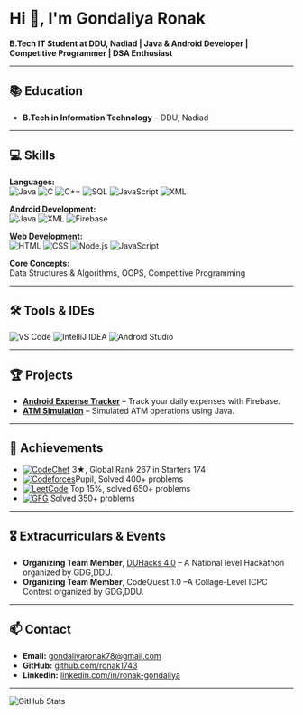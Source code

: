 # Hi 👋, I'm Gondaliya Ronak

**B.Tech IT Student at DDU, Nadiad | Java & Android Developer | Competitive Programmer | DSA Enthusiast**

---

## 📚 Education
- **B.Tech in Information Technology** – DDU, Nadiad

---

## 💻 Skills

**Languages:**  
![Java](https://img.shields.io/badge/Java-%23007396?style=for-the-badge&logo=java&logoColor=white)
![C](https://img.shields.io/badge/C-00599C?style=for-the-badge&logo=c&logoColor=white)
![C++](https://img.shields.io/badge/C++-00599C?style=for-the-badge&logo=c%2B%2B&logoColor=white)
![SQL](https://img.shields.io/badge/SQL-4479A1?style=for-the-badge&logo=postgresql&logoColor=white)
![JavaScript](https://img.shields.io/badge/JavaScript-F7DF1E?style=for-the-badge&logo=javascript&logoColor=black)
![XML](https://img.shields.io/badge/XML-E34F26?style=for-the-badge&logo=xml&logoColor=white)

**Android Development:**  
![Java](https://img.shields.io/badge/Java-%23007396?style=for-the-badge&logo=java&logoColor=white)
![XML](https://img.shields.io/badge/XML-E34F26?style=for-the-badge&logo=xml&logoColor=white)
![Firebase](https://img.shields.io/badge/Firebase-FFCA28?style=for-the-badge&logo=firebase&logoColor=white)

**Web Development:**  
![HTML](https://img.shields.io/badge/HTML-E34F26?logo=html5&logoColor=white) 
![CSS](https://img.shields.io/badge/CSS-1572B6?logo=css3&logoColor=white) 
![Node.js](https://img.shields.io/badge/Node.js-339933?logo=node.js&logoColor=white) 
![JavaScript](https://img.shields.io/badge/JavaScript-F7DF1E?logo=javascript&logoColor=black)  

**Core Concepts:**  
Data Structures & Algorithms, OOPS, Competitive Programming

---

## 🛠️ Tools & IDEs
![VS Code](https://img.shields.io/badge/VS%20Code-007ACC?style=for-the-badge&logo=visual-studio-code&logoColor=white) 
![IntelliJ IDEA](https://img.shields.io/badge/IntelliJ%20IDEA-000000?style=for-the-badge&logo=intellij-idea&logoColor=white) 
![Android Studio](https://img.shields.io/badge/Android%20Studio-3DDC84?style=for-the-badge&logo=android&logoColor=white)

---

## 🏆 Projects
- **[Android Expense Tracker](https://github.com/ronak/Expense-Tracker)** – Track your daily expenses with Firebase.  
- **[ATM Simulation](https://github.com/ronak/ATM-Simulation)** – Simulated ATM operations using Java.  

---

## 🥇 Achievements
- [![CodeChef](https://img.shields.io/badge/CodeChef-1652-orange?logo=codechef)](https://www.codechef.com/users/error_four_04) 3★, Global Rank 267 in Starters 174  
- [![Codeforces](https://img.shields.io/badge/Codeforces-1249-blue?logo=codeforces)](https://codeforces.com/profile/gondaliyaronak78)Pupil, Solved 400+ problems  
- [![LeetCode](https://img.shields.io/badge/LeetCode-1683-yellow?logo=leetcode)](https://leetcode.com/gondaliyaronak78) Top 15%, solved 650+ problems
- [![GFG](https://img.shields.io/badge/GeeksforGeeks-350-brightgreen?logo=geeksforgeeks&logoColor=white)](https://auth.geeksforgeeks.org/user/ronak1743) Solved 350+ problems
---

## 🎖️ Extracurriculars & Events
- **Organizing Team Member**, [DUHacks 4.0](https://duhacks.tech) – A National level Hackathon organized by GDG,DDU.
- **Organizing Team Member**, CodeQuest 1.0 –A Collage-Level ICPC Contest organized by GDG,DDU.

---

## 📫 Contact
- **Email:** gondaliyaronak78@gmail.com  
- **GitHub:** [github.com/ronak1743](https://github.com/ronak1743)  
- **LinkedIn:** [linkedin.com/in/ronak-gondaliya](https://www.linkedin.com/in/ronak-gondaliya/)  

---

![GitHub Stats](https://github-readme-stats.vercel.app/api?username=ronak1743&show_icons=true&theme=radical)
